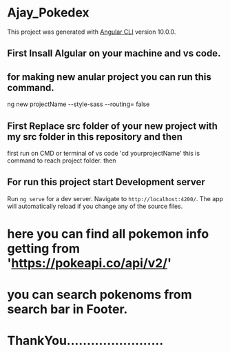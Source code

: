# Ajay_Pokedex

This project was generated with [Angular CLI](https://github.com/angular/angular-cli) version 10.0.0.

## First Insall Algular on your machine and vs code.
## for making new anular project you can run this command.
ng new projectName --style-sass --routing= false


## First Replace src folder of your new project with my src folder in this repository and then
first run on CMD or terminal of vs code
'cd yourprojectName' this is command to reach project folder.
then
## For run this project start Development server 

Run `ng serve` for a dev server. Navigate to `http://localhost:4200/`. The app will automatically reload if you change any of the source files.

# here you can find all pokemon info getting from 'https://pokeapi.co/api/v2/' 
# you can search pokenoms from search bar in Footer.


# ThankYou........................

